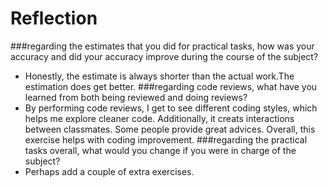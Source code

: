 # Reflection
###regarding the estimates that you did for practical tasks, how was your accuracy and did your accuracy improve during the course of the subject?
- Honestly, the estimate is always shorter than the actual work.The estimation does get better.
###regarding code reviews, what have you learned from both being reviewed and doing reviews?
- By performing code reviews, I get to see different coding styles, which helps me explore cleaner code. Additionally, it creats interactions between classmates. Some people provide great advices. Overall, this exercise helps with coding improvement.
###regarding the practical tasks overall, what would you change if you were in charge of the subject?
- Perhaps add a couple of extra exercises.